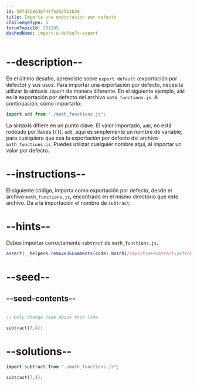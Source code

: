 ```yaml
---
id: 587d7b8d367417b2b2512b59
title: Importa una exportación por defecto
challengeType: 1
forumTopicId: 301205
dashedName: import-a-default-export
---
```


# --description--

En el último desafío, aprendiste sobre `export default` (exportación por defecto) y sus usos. Para importar una exportación por defecto, necesita utilizar la sintaxis `import` de manera diferente. En el siguiente ejemplo, `add` es la exportación por defecto del archivo `math_functions.js`. A continuación, cómo importarlo:

```js
import add from "./math_functions.js";
```

La sintaxis difiere en un punto clave. El valor importado, `add`, no está rodeado por llaves (`{}`). `add`, aquí es simplemente un nombre de variable, para cualquiera que sea la exportación por defecto del archivo `math_functions.js`. Puedes utilizar cualquier nombre aquí, al importar un valor por defecto.

# --instructions--

El siguiente código, importa como exportación por defecto, desde el archivo `math_functions.js`, encontrado en el mismo directorio que este archivo. Da a la importación el nombre de `subtract`.

# --hints--

Debes importar correctamente `subtract` de `math_functions.js`.

```js
assert(__helpers.removeJSComments(code).match(/import\s+subtract\s+from\s+('|")\.\/math_functions\.js\1/g));
```

# --seed--

## --seed-contents--

```js

// Only change code above this line

subtract(7,4);
```

# --solutions--

```js
import subtract from "./math_functions.js";

subtract(7,4);
```
